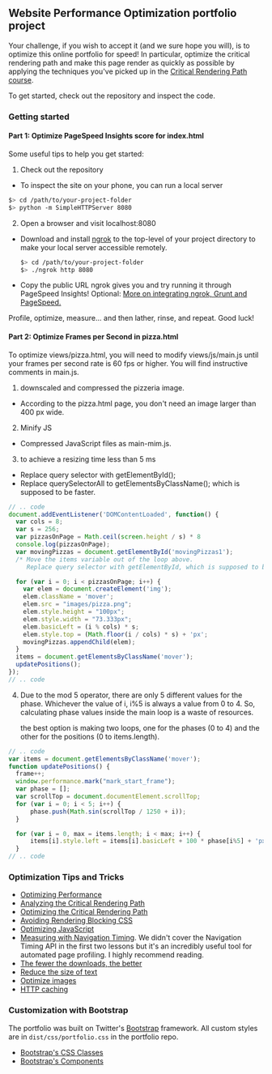 ## Website Performance Optimization portfolio project

Your challenge, if you wish to accept it (and we sure hope you will), is to optimize this online portfolio for speed! In particular, optimize the critical rendering path and make this page render as quickly as possible by applying the techniques you've picked up in the [Critical Rendering Path course](https://www.udacity.com/course/ud884).

To get started, check out the repository and inspect the code.

### Getting started

#### Part 1: Optimize PageSpeed Insights score for index.html

Some useful tips to help you get started:

1. Check out the repository
-  To inspect the site on your phone, you can run a local server

  ```bash
  $> cd /path/to/your-project-folder
  $> python -m SimpleHTTPServer 8080
  ```

2. Open a browser and visit localhost:8080
- Download and install [ngrok](https://ngrok.com/) to the top-level of your project directory to make your local server accessible remotely.

  ``` bash
  $> cd /path/to/your-project-folder
  $> ./ngrok http 8080
  ```

- Copy the public URL ngrok gives you and try running it through PageSpeed Insights! Optional: [More on integrating ngrok, Grunt and PageSpeed.](http://www.jamescryer.com/2014/06/12/grunt-pagespeed-and-ngrok-locally-testing/)

Profile, optimize, measure... and then lather, rinse, and repeat. Good luck!

#### Part 2: Optimize Frames per Second in pizza.html

To optimize views/pizza.html, you will need to modify views/js/main.js until your frames per second rate is 60 fps or higher. You will find instructive comments in main.js.

1. downscaled and compressed the pizzeria image.
  - According to the pizza.html page, you don't need an image larger than 400 px wide.


2. Minify JS
  - Compressed JavaScript files as main-mim.js.
 
 
3. to achieve a resizing time less than 5 ms
  - Replace query selector with getElementById();
  - Replace querySelectorAll to getElementsByClassName();
  which is supposed to be faster.

```js
// .. code
document.addEventListener('DOMContentLoaded', function() {
  var cols = 8;
  var s = 256;
  var pizzasOnPage = Math.ceil(screen.height / s) * 8
  console.log(pizzasOnPage);
  var movingPizzas = document.getElementById('movingPizzas1');
  /* Move the items variable out of the loop above.
     Replace query selector with getElementById, which is supposed to be faster. */

  for (var i = 0; i < pizzasOnPage; i++) {
    var elem = document.createElement('img');
    elem.className = 'mover';
    elem.src = "images/pizza.png";
    elem.style.height = "100px";
    elem.style.width = "73.333px";
    elem.basicLeft = (i % cols) * s;
    elem.style.top = (Math.floor(i / cols) * s) + 'px';
    movingPizzas.appendChild(elem);
  }
  items = document.getElementsByClassName('mover');
  updatePositions();
});
// .. code
```

4. Due to the mod 5 operator, there are only 5 different values for the phase. Whichever the value of i, i%5 is always a value from 0 to 4. So, calculating phase values inside the main loop is a waste of resources.

   the best option is making two loops, one for the phases (0 to 4) and the other for the positions (0 to items.length).


```js
// .. code
var items = document.getElementsByClassName('mover');
function updatePositions() {
  frame++;
  window.performance.mark("mark_start_frame");
  var phase = [];
  var scrollTop = document.documentElement.scrollTop;
  for (var i = 0; i < 5; i++) {
      phase.push(Math.sin(scrollTop / 1250 + i));
  }

  for (var i = 0, max = items.length; i < max; i++) {
      items[i].style.left = items[i].basicLeft + 100 * phase[i%5] + 'px';
  }
// .. code
```

### Optimization Tips and Tricks
* [Optimizing Performance](https://developers.google.com/web/fundamentals/performance/ "web performance")
* [Analyzing the Critical Rendering Path](https://developers.google.com/web/fundamentals/performance/critical-rendering-path/analyzing-crp.html "analyzing crp")
* [Optimizing the Critical Rendering Path](https://developers.google.com/web/fundamentals/performance/critical-rendering-path/optimizing-critical-rendering-path.html "optimize the crp!")
* [Avoiding Rendering Blocking CSS](https://developers.google.com/web/fundamentals/performance/critical-rendering-path/render-blocking-css.html "render blocking css")
* [Optimizing JavaScript](https://developers.google.com/web/fundamentals/performance/critical-rendering-path/adding-interactivity-with-javascript.html "javascript")
* [Measuring with Navigation Timing](https://developers.google.com/web/fundamentals/performance/critical-rendering-path/measure-crp.html "nav timing api"). We didn't cover the Navigation Timing API in the first two lessons but it's an incredibly useful tool for automated page profiling. I highly recommend reading.
* <a href="https://developers.google.com/web/fundamentals/performance/optimizing-content-efficiency/eliminate-downloads.html">The fewer the downloads, the better</a>
* <a href="https://developers.google.com/web/fundamentals/performance/optimizing-content-efficiency/optimize-encoding-and-transfer.html">Reduce the size of text</a>
* <a href="https://developers.google.com/web/fundamentals/performance/optimizing-content-efficiency/image-optimization.html">Optimize images</a>
* <a href="https://developers.google.com/web/fundamentals/performance/optimizing-content-efficiency/http-caching.html">HTTP caching</a>

### Customization with Bootstrap
The portfolio was built on Twitter's <a href="http://getbootstrap.com/">Bootstrap</a> framework. All custom styles are in `dist/css/portfolio.css` in the portfolio repo.

* <a href="http://getbootstrap.com/css/">Bootstrap's CSS Classes</a>
* <a href="http://getbootstrap.com/components/">Bootstrap's Components</a>
